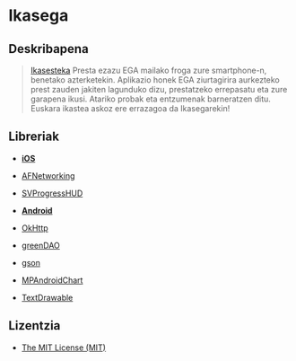 **Ikasega**
=============

Deskribapena
------------

>[Ikasesteka][1] Presta ezazu EGA mailako froga zure smartphone-n, benetako azterketekin. Aplikazio honek EGA ziurtagirira aurkezteko prest zauden jakiten lagunduko dizu, prestatzeko errepasatu eta zure garapena ikusi. Atariko probak eta entzumenak barneratzen ditu. Euskara ikastea askoz ere errazagoa da Ikasegarekin!


Libreriak
-----------
* **[iOS][2]**
 * [AFNetworking][3]
 * [SVProgressHUD][4]

* **[Android][5]**
 * [OkHttp][6]
 * [greenDAO][7]
 * [gson][8]
 * [MPAndroidChart][9]
 * [TextDrawable][10]

Lizentzia
----
* [The MIT License (MIT)][11]

[1]:http://ikastek.net/aplikazioak/umeentzako/ikasesteka/
[2]:https://github.com/irontec/Ikasega/tree/master/iOS
[3]:https://github.com/AFNetworking/AFNetworking
[4]:https://github.com/TransitApp/SVProgressHUD
[5]:https://github.com/irontec/Ikasega/tree/master/Android
[6]:https://github.com/square/okhttp
[7]:https://github.com/greenrobot/greenDAO
[8]:https://code.google.com/p/google-gson/
[9]:https://github.com/PhilJay/MPAndroidChart
[10]:https://github.com/amulyakhare/TextDrawable
[11]:https://github.com/irontec/Ikasega/blob/master/LICENSE
